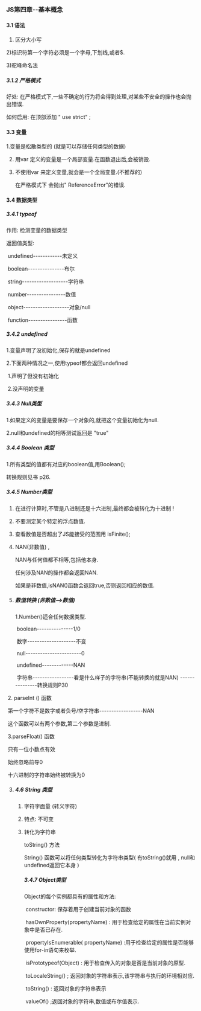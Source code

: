 ### JS第四章--基本概念

#### 3.1 语法



1) 区分大小写

2)标识符第一个字符必须是一个字母,下划线,或者$.

3)驼峰命名法



##### 3.1.2 严格模式



好处:    在严格模式下,一些不确定的行为将会得到处理,对某些不安全的操作也会抛出错误.

如何启用:    在顶部添加 " use strict" ;



#### 3.3 变量

1.变量是松散类型的  (就是可以存储任何类型的数据)

<script>

    //比如说
    var message;
    //这就是定义了一个变量,但是没有初始化,里面保存的的是"undefine"


</script>



2.  用var 定义的变量是一个局部变量.在函数退出后,会被销毁.

3. 不使用var 来定义变量,就会是一个全局变量.(不推荐的)

     在严格模式下 会抛出" ReferenceError"的错误.





#### 3.4 数据类型



##### 3.4.1   typeof

作用:   检测变量的数据类型

返回值类型:  

​                        undefined------------未定义

​                        boolean---------------布尔

​                        string-------------------字符串

​                        number----------------数值

​                        object-------------------对象/null

​                         function----------------函数



##### 3.4.2   undefined

1.变量声明了没初始化,保存的就是undefined

2.下面两种情况之一,使用typeof都会返回undefined

​         1.声明了但没有初始化

​         2.没声明的变量



##### 3.4.3  Null类型

1.如果定义的变量是要保存一个对象的,就把这个变量初始化为null.

2.null和undefined的相等测试返回是  "true"



##### 3.4.4  Boolean 类型

1.所有类型的值都有对应的boolean值,用Boolean();

转换规则见书 p26.



##### 3.4.5  Number类型



1.   在进行计算时,不管是八进制还是十六进制,最终都会被转化为十进制 !

2. 不要测定某个特定的浮点数值.

3. 查看数值是否超出了JS能接受的范围用 isFinite();

4. NAN(非数值)  ,

      NAN与任何值都不相等,包括他本身.

      任何涉及NAN的操作都会返回NAN.

      如果是非数值,isNAN()函数会返回true,否则返回相应的数值.





4. #####  数值转换   (非数值-->数值)

    1.Number()适合任何数据类型.

   ​     boolean---------------1/0

   ​      数字--------------------不变

   ​      null-----------------------0

   ​      undefined-------------NAN

   ​      字符串-----------------看是什么样子的字符串(不能转换的就是NAN)   ---------------转换规则P30



​          2.  parseInt  ()  函数

​               第一个字符不是数字或者负号/空字符串------------------NAN

​               这个函数可以有两个参数,第二个参数是进制.



​           3.parseFloat()  函数

​                只有一位小数点有效

​                始终忽略前导0

​                十六进制的字符串始终被转换为0





3. ##### 4.6   String   类型

   1. 字符字面量   (转义字符)

      

   2. 特点: 不可变

      

   3. 转化为字符串

         toString() 方法

         String() 函数可以将任何类型转化为字符串类型(     有toString()就用 ,  null和undefined返回它本身 )

      

      

      

      ##### 3.4.7   Object类型

      Object的每个实例都具有的属性和方法:

      ​        constructor:  保存着用于创建当前对象的函数

      ​        hasOwnProperty(propertyName)  :  用于检查给定的属性在当前实例对象中是否已存在.

      ​       propertyIsEnumerable( propertyName)   :用于检查给定的属性是否能够使用for-in语句来枚举.

      ​       isPrototypeof(Object)   :  用于检查传入的对象是否是当前对象的原型.

      ​       toLocaleString()  ;  返回对象的字符串表示,该字符串与执行的环境相对应.

      ​       toString()  : 返回对象的字符串表示

      ​       valueOf()  ;返回对象的字符串,数值或布尔值表示.

      

      

      

      

      

      

      

      

      ​      

      

      ​          



​    



